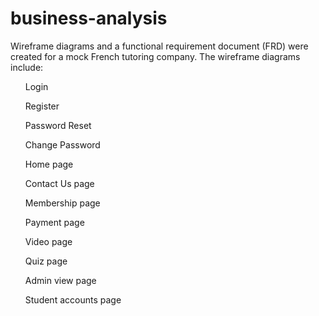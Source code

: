 # business-analysis

<p>Wireframe diagrams and a functional requirement document (FRD) were created for a mock French tutoring company.
  The wireframe diagrams include:
  <ul>Login</ul>
  <ul>Register</ul>
  <ul>Password Reset </ul>
  <ul>Change Password</ul>
  <ul>Home page</ul>
  <ul>Contact Us page</ul>
  <ul>Membership page</ul>
  <ul>Payment page</ul>
  <ul>Video page</ul>
  <ul>Quiz page</ul>
  <ul>Admin view page</ul>
  <ul>Student accounts page</ul>
</p>


